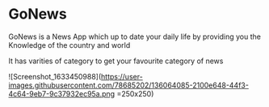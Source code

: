 # GoNews
GoNews is a News App which up to date your daily life by providing you the Knowledge of the country and world

It has varities of category to get your favourite category of news

![Screenshot_1633450988](https://user-images.githubusercontent.com/78685202/136064085-2100e648-44f3-4c64-9eb7-9c37932ec95a.png =250x250)
